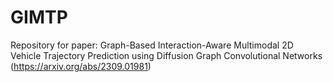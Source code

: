 # GIMTP

Repository for paper: Graph-Based Interaction-Aware Multimodal 2D Vehicle Trajectory Prediction using Diffusion Graph Convolutional Networks (https://arxiv.org/abs/2309.01981)
